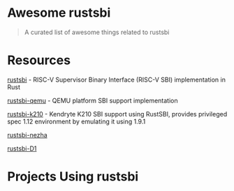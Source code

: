 # Awesome rustsbi

> A curated list of awesome things related to rustsbi

# Resources

[rustsbi](https://github.com/rustsbi/rustsbi) - RISC-V Supervisor Binary Interface (RISC-V SBI) implementation in Rust

[rustsbi-qemu](https://github.com/rustsbi/rustsbi-qemu) - QEMU platform SBI support implementation

[rustsbi-k210](https://github.com/rustsbi/rustsbi-k210) - Kendryte K210 SBI support using RustSBI, provides privileged spec 1.12 environment by emulating it using 1.9.1

[rustsbi-nezha](https://github.com/ez4yunfeng2/rustsbi-nezha)

[rustsbi-D1](https://github.com/wangtao-creator/rustsbi-D1)

# Projects Using rustsbi
